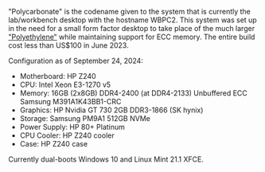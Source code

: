 "Polycarbonate" is the codename given to the system that is currently the lab/workbench desktop with the hostname WBPC2. This system was set up in the need for a small form factor desktop to take place of the much larger ["Polyethylene"](../pc_pe/) while maintaining support for ECC memory. The entire build cost less than US$100 in June 2023. 

Configuration as of September 24, 2024:

- Motherboard: HP Z240
- CPU: Intel Xeon E3-1270 v5
- Memory: 16GB (2x8GB) DDR4-2400 (at DDR4-2133) Unbuffered ECC Samsung M391A1K43BB1-CRC
- Graphics: HP Nvidia GT 730 2GB DDR3-1866 (SK hynix)
- Storage: Samsung PM9A1 512GB NVMe
- Power Supply: HP 80+ Platinum
- CPU Cooler: HP Z240 cooler
- Case: HP Z240 case

Currently dual-boots Windows 10 and Linux Mint 21.1 XFCE.
